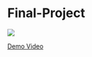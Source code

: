 # Final-Project

![](https://i.imgur.com/Wu8n9wR.png)

[Demo Video](https://www.youtube.com/watch?v=bb0HMvJT9RI)
